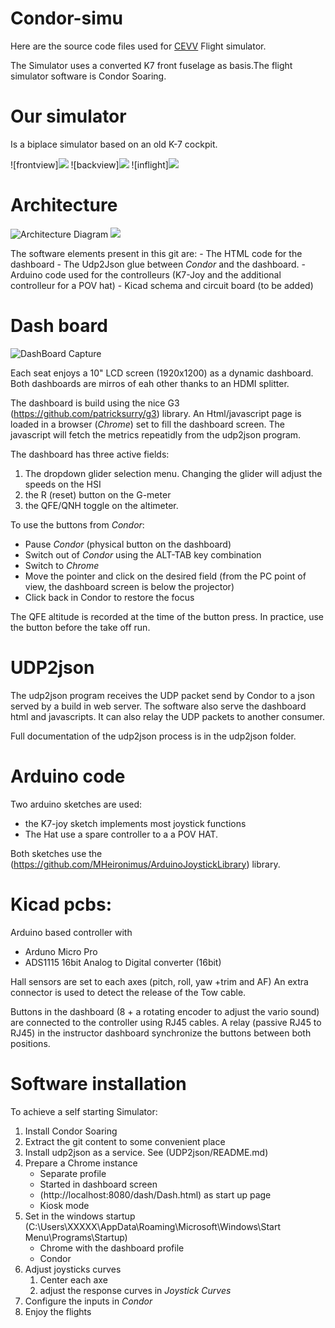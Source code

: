# Condor-simu


Here are the source code files used for [CEVV](http://www.cevv.be) Flight simulator.

The Simulator uses a converted K7 front fuselage as basis.The flight simulator software is Condor Soaring.

# Our simulator

Is a biplace simulator based on an old K-7 cockpit.

![frontview]<img src="./front.jpeg">
![backview]<img src="./back.jpeg">
![inflight]<img src="./inFlight.jpeg">
# Architecture

![Architecture Diagram](./architecture-Page-1.drawio.svg)
<img src="./architecture-Page-1.svg">

The software elements present in this git are:
    - The HTML code for the dashboard
    - The Udp2Json glue between *Condor* and the dashboard.
    - Arduino code used for the controlleurs (K7-Joy and the additional controlleur for a POV hat)
    - Kicad schema and circuit board (to be added)


# Dash board

![DashBoard Capture](./dash.png)


Each seat enjoys a 10" LCD screen (1920x1200) as a dynamic dashboard. Both dashboards are mirros of eah other thanks to an HDMI splitter.

The dashboard is build using the nice G3 (https://github.com/patricksurry/g3) library. An Html/javascript page is loaded in a browser (*Chrome*) set to fill the dashboard screen.
The javascript will fetch the metrics repeatidly from the udp2json program.

The dashboard has three active fields:
1. The dropdown glider selection menu. Changing the glider will adjust the speeds on the HSI
1. the R (reset) button on the G-meter
1. the QFE/QNH toggle on the altimeter.

To use the buttons from *Condor*:

- Pause *Condor* (physical button on the dashboard)
- Switch out of *Condor* using the ALT-TAB key combination
- Switch to *Chrome*
- Move the pointer and click on the desired field (from the PC point of view, the dashboard screen is below the projector)
- Click back in Condor to restore the focus 

The QFE altitude is recorded at the time of the button press. In practice, use the button before the take off run.
# UDP2json

The udp2json program receives the UDP packet send by Condor to a json served by a build in web server.
The software also serve the dashboard html and javascripts.
It can also relay the UDP packets to another consumer.

Full documentation of the udp2json process is in the udp2json folder.

# Arduino code

Two arduino sketches are used:

- the K7-joy sketch implements most joystick functions
- The Hat use a spare controller to a a POV HAT.

Both sketches use the (https://github.com/MHeironimus/ArduinoJoystickLibrary) library.
# Kicad pcbs:

Arduino based controller with

- Arduno Micro Pro
- ADS1115 16bit Analog to Digital converter (16bit)

Hall sensors are set to each axes (pitch, roll, yaw +trim and AF) 
An extra connector is used to detect the release of the Tow cable.

Buttons in the dashboard (8 + a rotating encoder to adjust the vario sound) are connected to the controller using RJ45 cables.
A relay (passive RJ45 to RJ45) in the instructor dashboard synchronize the buttons between both positions.

# Software installation

To achieve a self starting Simulator:

1. Install Condor Soaring
1. Extract the git content to some convenient place
1. Install udp2json as a service. See (UDP2json/README.md)
1. Prepare a Chrome instance
    - Separate profile
    - Started in dashboard screen
    - (http://localhost:8080/dash/Dash.html) as start up page
    - Kiosk mode
1. Set in the windows startup (C:\Users\XXXXX\AppData\Roaming\Microsoft\Windows\Start Menu\Programs\Startup)
    - Chrome with the dashboard profile
    - Condor
1. Adjust joysticks curves
    1. Center each axe
    1. adjust the response curves in *Joystick Curves*
1. Configure the inputs in *Condor*
1. Enjoy the flights
